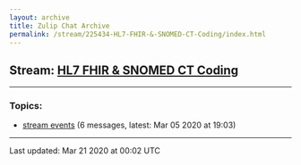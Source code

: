 ```yaml
---
layout: archive
title: Zulip Chat Archive
permalink: /stream/225434-HL7-FHIR-&-SNOMED-CT-Coding/index.html
---
```


## Stream: [HL7 FHIR & SNOMED CT Coding](https://hl7webmaster.github.io/zulip-hl7-org/stream/225434-HL7-FHIR-&-SNOMED-CT-Coding/index.html)
---

### Topics:

* [stream events](topic/stream.20events.html) (6 messages, latest: Mar 05 2020 at 19:03)

<hr><p>Last updated: Mar 21 2020 at 00:02 UTC</p>